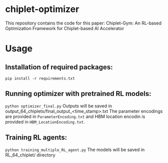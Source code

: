 # chiplet-optimizer
This repository contains the code for this paper: Chiplet-Gym: An RL-based Optimization Framework for Chiplet-based AI Accelerator

# Usage
## Installation of required packages:
`pip install -r requirements.txt`
## Running optimizer with pretrained RL models:
`python optimizer_final.py`
Outputs will be saved in output_64_chiplets/final_output_<time_stamp>.txt
The parameter encodings are provided in `ParameterEncoding.txt` and HBM location encodin is provided in `HBM_LocationEncoding.txt`.
## Training RL agents: 
`python training_multiple_RL_agent.py`
The models will be saved in RL_64_chiplet/ directory
